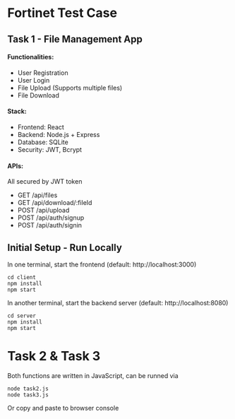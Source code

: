 # Fortinet Test Case

## Task 1 - File Management App

#### Functionalities:
- User Registration
- User Login
- File Upload (Supports multiple files)
- File Download

#### Stack:
- Frontend: React
- Backend: Node.js + Express
- Database: SQLite
- Security: JWT, Bcrypt

#### APIs: 
All secured by JWT token
- GET   /api/files
- GET   /api/download/:fileId
- POST  /api/upload
- POST  /api/auth/signup
- POST  /api/auth/signin

## Initial Setup - Run Locally
In one terminal, start the frontend (default: http://localhost:3000)
```
cd client
npm install
npm start
```
In another terminal, start the backend server (default: http://localhost:8080)
```
cd server
npm install
npm start
```

# Task 2 & Task 3
Both functions are written in JavaScript, can be runned via
```
node task2.js
node task3.js
```
Or copy and paste to browser console
